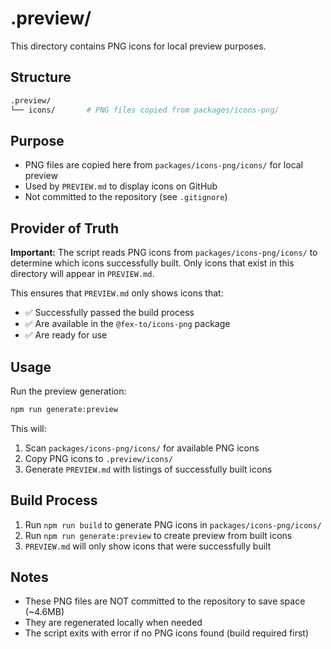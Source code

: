 # .preview/

This directory contains PNG icons for local preview purposes.

## Structure

```sh
.preview/
└── icons/       # PNG files copied from packages/icons-png/
```

## Purpose

- PNG files are copied here from `packages/icons-png/icons/` for local preview
- Used by `PREVIEW.md` to display icons on GitHub
- Not committed to the repository (see `.gitignore`)

## Provider of Truth

**Important:** The script reads PNG icons from `packages/icons-png/icons/` to determine which icons successfully built. Only icons that exist in this directory will appear in `PREVIEW.md`.

This ensures that `PREVIEW.md` only shows icons that:

- ✅ Successfully passed the build process
- ✅ Are available in the `@fex-to/icons-png` package
- ✅ Are ready for use

## Usage

Run the preview generation:

```bash
npm run generate:preview
```

This will:

1. Scan `packages/icons-png/icons/` for available PNG icons
2. Copy PNG icons to `.preview/icons/`
3. Generate `PREVIEW.md` with listings of successfully built icons

## Build Process

1. Run `npm run build` to generate PNG icons in `packages/icons-png/icons/`
2. Run `npm run generate:preview` to create preview from built icons
3. `PREVIEW.md` will only show icons that were successfully built

## Notes

- These PNG files are NOT committed to the repository to save space (~4.6MB)
- They are regenerated locally when needed
- The script exits with error if no PNG icons found (build required first)
